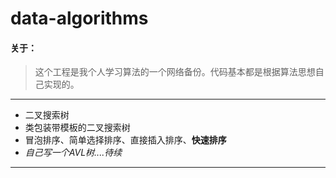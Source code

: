 # data-algorithms

#### 关于： ####

> 这个工程是我个人学习算法的一个网络备份。代码基本都是根据算法思想自己实现的。

---
*  二叉搜索树
*  类包装带模板的二叉搜索树
*  冒泡排序、简单选择排序、直接插入排序、**快速排序**
* *自己写一个AVL树....待续*

---
